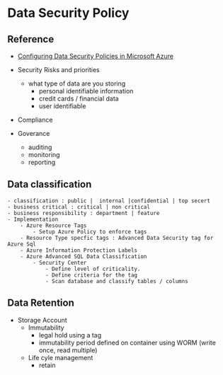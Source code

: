 # Data Security Policy


## Reference
- [Configuring Data Security Policies in Microsoft Azure](https://app.pluralsight.com/library/courses/microsoft-azure-configuring-data-security-policies/table-of-contents)


- Security Risks and priorities
    - what type of data are you storing
        - personal identifiable information
        - credit cards / financial data
        - user identifiable
- Compliance
- Goverance 
    - auditing
    - monitoring
    - reporting

## Data classification
    - classification : public |  internal |confidential | top secert
    - business critical : critical | non critical
    - business responsibility : department | feature
    - Implementation
        - Azure Resource Tags
            - Setup Azure Policy to enforce tags
        - Resource Type specfic tags : Advanced Data Security tag for Azure Sql
        - Azure Information Protection Labels
        - Azure Advanced SQL Data Classification
            - Security Center
                - Define level of criticality.
                - Define criteria for the tag
                - Scan database and classify tables / columns
## Data Retention
- Storage Account
    - Immutability
        - legal hold using a tag
        - immutability period defined on container using WORM (write once, read multiple)
    - Life cyle management
        - retain